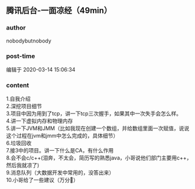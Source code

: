 ## 腾讯后台-一面凉经（49min）
### author 
nobodybutnobody
### post-time 

编辑于  2020-03-14 15:06:34
### content 
<div class="post-topic-des nc-post-content">
 <div>
  1.自我介绍
 </div>
 <div>
  2.深挖项目细节
 </div>
 <div>
  3.项目中因为用到了tcp，讲一下tcp三次握手，如果其中一次失手会怎么样。
 </div>
 <div>
  4.讲一下虚拟内存和物理内存
 </div>
 <div>
  5.讲一下JVM和JMM（比如我现在创建一个数组，并给数组里面一次赋值，说说这个过程在jvm和jmm中怎么完成的，具体细节）
 </div>
 <div>
  6.垃圾回收
 </div>
 <div>
  7.接3中的项目。讲一下什么是CA，有什么作用
 </div>
 <div>
  8.会不会c/c++(泪奔，不太会，简历写的熟悉java，小哥说他们部门主要用c++，然后我就凉了)
 </div>
 <div>
  9.消息队列（大数据开发中常用的，没答出来）
 </div>
 <div>
  10.小哥给了一些建议（万分🙏）
 </div>
 <div>
  <br/>
 </div>
</div>
